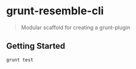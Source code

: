 # grunt-resemble-cli
> Modular scaffold for creating a grunt-plugin

## Getting Started
```grunt test```
